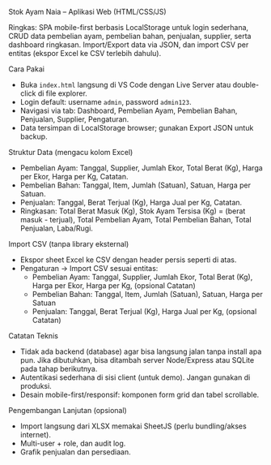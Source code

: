 Stok Ayam Naia – Aplikasi Web (HTML/CSS/JS)

Ringkas: SPA mobile-first berbasis LocalStorage untuk login sederhana, CRUD data pembelian ayam, pembelian bahan, penjualan, supplier, serta dashboard ringkasan. Import/Export data via JSON, dan import CSV per entitas (ekspor Excel ke CSV terlebih dahulu).

Cara Pakai

- Buka `index.html` langsung di VS Code dengan Live Server atau double-click di file explorer.
- Login default: username `admin`, password `admin123`.
- Navigasi via tab: Dashboard, Pembelian Ayam, Pembelian Bahan, Penjualan, Supplier, Pengaturan.
- Data tersimpan di LocalStorage browser; gunakan Export JSON untuk backup.

Struktur Data (mengacu kolom Excel)

- Pembelian Ayam: Tanggal, Supplier, Jumlah Ekor, Total Berat (Kg), Harga per Ekor, Harga per Kg, Catatan.
- Pembelian Bahan: Tanggal, Item, Jumlah (Satuan), Satuan, Harga per Satuan.
- Penjualan: Tanggal, Berat Terjual (Kg), Harga Jual per Kg, Catatan.
- Ringkasan: Total Berat Masuk (Kg), Stok Ayam Tersisa (Kg) = (berat masuk - terjual), Total Pembelian Ayam, Total Pembelian Bahan, Total Penjualan, Laba/Rugi.

Import CSV (tanpa library eksternal)

- Ekspor sheet Excel ke CSV dengan header persis seperti di atas.
- Pengaturan → Import CSV sesuai entitas:
  - Pembelian Ayam: Tanggal, Supplier, Jumlah Ekor, Total Berat (Kg), Harga per Ekor, Harga per Kg, (opsional Catatan)
  - Pembelian Bahan: Tanggal, Item, Jumlah (Satuan), Satuan, Harga per Satuan
  - Penjualan: Tanggal, Berat Terjual (Kg), Harga Jual per Kg, (opsional Catatan)

Catatan Teknis

- Tidak ada backend (database) agar bisa langsung jalan tanpa install apa pun. Jika dibutuhkan, bisa ditambah server Node/Express atau SQLite pada tahap berikutnya.
- Autentikasi sederhana di sisi client (untuk demo). Jangan gunakan di produksi.
- Desain mobile-first/responsif: komponen form grid dan tabel scrollable.

Pengembangan Lanjutan (opsional)

- Import langsung dari XLSX memakai SheetJS (perlu bundling/akses internet).
- Multi-user + role, dan audit log.
- Grafik penjualan dan persediaan.


